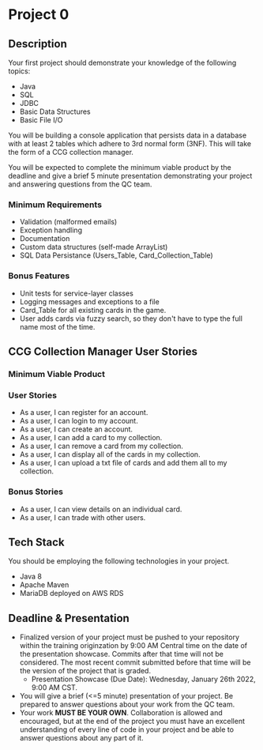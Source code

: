 # Project 0

## Description

Your first project should demonstrate your knowledge of the following topics: 
 - Java
 - SQL
 - JDBC
 - Basic Data Structures
 - Basic File I/O

You will be building a console application that persists data in a database with at least 2 tables which adhere to 3rd normal form (3NF). This will take the form of a CCG collection manager.
  
You will be expected to complete the minimum viable product by the deadline and give a brief 5 minute presentation demonstrating your project and answering questions from the QC team.


### Minimum Requirements
- Validation (malformed emails)
- Exception handling
- Documentation
- Custom data structures (self-made ArrayList)
- SQL Data Persistance (Users_Table, Card_Collection_Table)

### Bonus Features
- Unit tests for service-layer classes
- Logging messages and exceptions to a file
- Card_Table for all existing cards in the game.
- User adds cards via fuzzy search, so they don't have to type the full name most of the time.


## CCG Collection Manager User Stories

### Minimum Viable Product
### User Stories
- As a user, I can register for an account.
- As a user, I can login to my account.
- As a user, I can create an account.
- As a user, I can add a card to my collection.
- As a user, I can remove a card from my collection.
- As a user, I can display all of the cards in my collection.
- As a user, I can upload a txt file of cards and add them all to my collection.

### Bonus Stories
- As a user, I can view details on an individual card.
- As a user, I can trade with other users.


## Tech Stack
You should be employing the following technologies in your project.
 - Java 8
 - Apache Maven
 - MariaDB deployed on AWS RDS

## Deadline & Presentation
 - Finalized version of your project must be pushed to your repository within the training originzation by 9:00 AM Central time on the date of the presentation showcase. Commits after that time will not be considered. The most recent commit submitted before that time will be the version of the project that is graded.
   - Presentation Showcase (Due Date): Wednesday, January 26th 2022, 9:00 AM CST.
 - You will give a brief (<=5 minute) presentation of your project. Be prepared to answer questions about your work from the QC team.
 - Your work **MUST BE YOUR OWN**. Collaboration is allowed and encouraged, but at the end of the project you must have an excellent understanding of every line of code in your project and be able to answer questions about any part of it.
